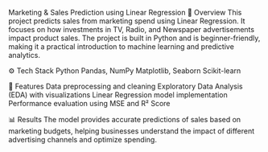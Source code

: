 Marketing & Sales Prediction using Linear Regression
📌 Overview
This project predicts sales from marketing spend using Linear Regression. It focuses on how investments in TV, Radio, and Newspaper advertisements impact product sales. The project is built in Python and is beginner-friendly, making it a practical introduction to machine learning and predictive analytics.

⚙️ Tech Stack
Python
Pandas, NumPy
Matplotlib, Seaborn
Scikit-learn

🚀 Features
Data preprocessing and cleaning
Exploratory Data Analysis (EDA) with visualizations
Linear Regression model implementation
Performance evaluation using MSE and R² Score

📊 Results
The model provides accurate predictions of sales based on marketing budgets, helping businesses understand the impact of different advertising channels and optimize spending.
